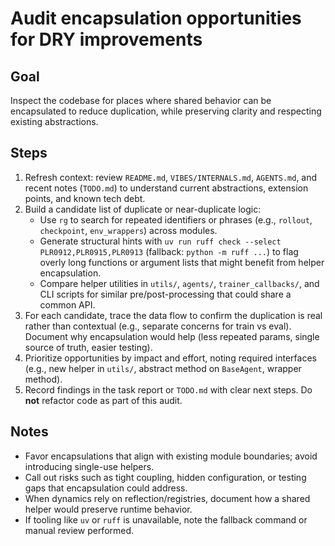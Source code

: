 # Audit encapsulation opportunities for DRY improvements

## Goal
Inspect the codebase for places where shared behavior can be encapsulated to reduce duplication, while preserving clarity and respecting existing abstractions.

## Steps
1. Refresh context: review `README.md`, `VIBES/INTERNALS.md`, `AGENTS.md`, and recent notes (`TODO.md`) to understand current abstractions, extension points, and known tech debt.
2. Build a candidate list of duplicate or near-duplicate logic:
   - Use `rg` to search for repeated identifiers or phrases (e.g., `rollout`, `checkpoint`, `env_wrappers`) across modules.
   - Generate structural hints with `uv run ruff check --select PLR0912,PLR0915,PLR0913` (fallback: `python -m ruff ...`) to flag overly long functions or argument lists that might benefit from helper encapsulation.
   - Compare helper utilities in `utils/`, `agents/`, `trainer_callbacks/`, and CLI scripts for similar pre/post-processing that could share a common API.
3. For each candidate, trace the data flow to confirm the duplication is real rather than contextual (e.g., separate concerns for train vs eval). Document why encapsulation would help (less repeated params, single source of truth, easier testing).
4. Prioritize opportunities by impact and effort, noting required interfaces (e.g., new helper in `utils/`, abstract method on `BaseAgent`, wrapper method).
5. Record findings in the task report or `TODO.md` with clear next steps. Do **not** refactor code as part of this audit.

## Notes
- Favor encapsulations that align with existing module boundaries; avoid introducing single-use helpers.
- Call out risks such as tight coupling, hidden configuration, or testing gaps that encapsulation could address.
- When dynamics rely on reflection/registries, document how a shared helper would preserve runtime behavior.
- If tooling like `uv` or `ruff` is unavailable, note the fallback command or manual review performed.

